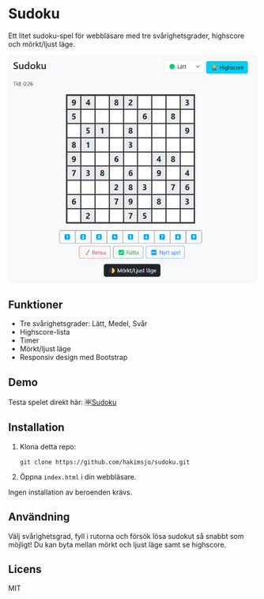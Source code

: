 # Sudoku

Ett litet sudoku-spel för webbläsare med tre svårighetsgrader, highscore och mörkt/ljust läge.

![alt text](image.png)

## Funktioner
- Tre svårighetsgrader: Lätt, Medel, Svår
- Highscore-lista
- Timer
- Mörkt/ljust läge
- Responsiv design med Bootstrap

## Demo
Testa spelet direkt här:
🈸[Sudoku](https://htmlpreview.github.io/?https://github.com/hakimsjo/sudoku/blob/main/index.html)

## Installation
1. Klona detta repo:
   ```
   git clone https://github.com/hakimsjo/sudoku.git
   ```
2. Öppna `index.html` i din webbläsare.

Ingen installation av beroenden krävs.

## Användning
Välj svårighetsgrad, fyll i rutorna och försök lösa sudokut så snabbt som möjligt! Du kan byta mellan mörkt och ljust läge samt se highscore.

## Licens
MIT
